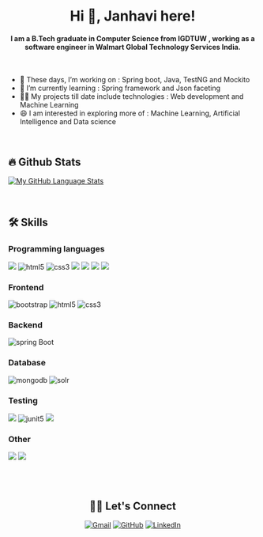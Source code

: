 <h1 align="center"> Hi 👋, Janhavi here! </h1>
<h4 align="center">I am a B.Tech graduate in Computer Science from IGDTUW , working as a software engineer in Walmart Global Technology Services India.</h4>

<br>

* 🔭 These days, I’m working on : Spring boot, Java, TestNG and Mockito
* 🌱 I’m currently learning : Spring framework and Json faceting
* 👨‍💻 My projects till date include technologies : Web development and Machine Learning
* 😄 I am interested in exploring more of : Machine Learning, Artificial Intelligence and Data science

<br>

## 🔥 Github Stats
[![My GitHub Language Stats](https://github-readme-stats.vercel.app/api/top-langs/?username=JanhaviJain&langs_count=5&theme=tokyonight)]()

<br>

## 🛠️ Skills

### Programming languages
<p>
  <img src="https://img.shields.io/badge/Python-3776AB?style=for-the-badge&logo=python&logoColor=white" />
  <img src="https://img.shields.io/badge/html-E34F26.svg?style=for-the-badge&logo=html5&logoColor=white"
      alt="html5"/> 
  <img src="https://img.shields.io/badge/css-1572B6.svg?style=for-the-badge&logo=css3&logoColor=white"
      alt="css3"/>
  <img src="https://img.shields.io/badge/JavaScript-323330?style=for-the-badge&logo=javascript&logoColor=F7DF1E" />
  <img src="https://img.shields.io/badge/C-00599C?style=for-the-badge&logo=c&logoColor=white" />
  <img src="https://img.shields.io/badge/C%2B%2B-7952B3?style=for-the-badge&logo=c%2B%2B&logoColor=white" />
  <img src="https://img.shields.io/badge/Java-ED8B00?style=for-the-badge&logo=java&logoColor=white" />
</p>

### Frontend 
<p>
  <img src="https://img.shields.io/badge/bootstrap-7952B3.svg?style=for-the-badge&logo=bootstrap&logoColor=white"
      alt="bootstrap"/>
  <img src="https://img.shields.io/badge/html-E34F26.svg?style=for-the-badge&logo=html5&logoColor=white"
      alt="html5"/> 
  <img src="https://img.shields.io/badge/css-1572B6.svg?style=for-the-badge&logo=css3&logoColor=white"
      alt="css3"/>
</p>

### Backend
<p>
   <img src="https://img.shields.io/badge/spring%20boot-6DB33F.svg?style=for-the-badge&logo=springboot&logoColor=white" alt="spring Boot" />
</p>

### Database
<p>
  <img src="https://img.shields.io/badge/mongodb-ED8B00.svg?style=for-the-badge&logo=mongodb&logoColor=white"
      alt="mongodb"/>
  <img src="https://img.shields.io/badge/solr-00599C.svg?style=for-the-badge&logo=apache-solr&logoColor=white"
      alt="solr"/>
</p>

### Testing
<p>
  <img src="https://img.shields.io/badge/mockito-E34F26.svg?style=for-the-badge&logo=mockito2&logoColor=white"/>
  <img src="https://img.shields.io/badge/junit-25A162.svg?style=for-the-badge&logo=junit5&logoColor=white" alt="junit5" />
  <img src="https://img.shields.io/badge/testNG-ED8B00.svg?style=for-the-badge&logo=testng2&logoColor=white"/>
</p>

### Other
<p>
  <img src="https://img.shields.io/badge/IOT-E34F26.svg?style=for-the-badge&logo=internet-of-things2&logoColor=white"/>
  <img src="https://img.shields.io/badge/cross%20platform%20mobile%20application-3776AB.svg?style=for-the-badge&logoColor=white" />
</p>

<br><br>

<h2 align="center"> 🙋‍♀️ Let's Connect </h2>
<p align="center">
	<a href="mailto:janhavi.j.98@gmail.com"><img src="https://img.icons8.com/bubbles/50/000000/gmail.png" alt="Gmail"/></a>
	<a href="https://github.com/JanhaviJain"><img src="https://img.icons8.com/bubbles/50/000000/github.png" alt="GitHub"/></a>
	<a href="https://www.linkedin.com/in/janhavi-jain-433527186/"><img src="https://img.icons8.com/bubbles/50/000000/linkedin.png" alt="LinkedIn"/></a>
</p>
  
  

